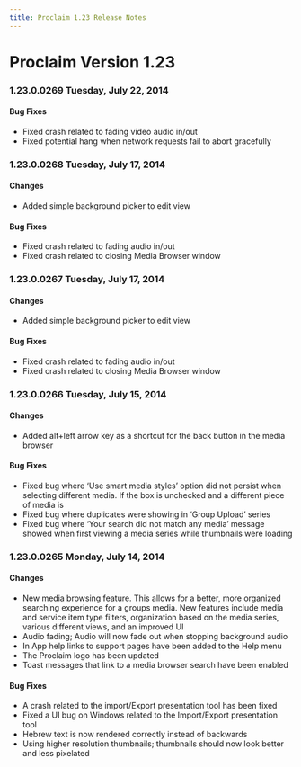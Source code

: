 ```yaml
---
title: Proclaim 1.23 Release Notes
---
```


# Proclaim Version 1.23

### 1.23.0.0269 Tuesday, July 22, 2014
#### Bug Fixes
* Fixed crash related to fading video audio in/out
* Fixed potential hang when network requests fail to abort gracefully

### 1.23.0.0268 Tuesday, July 17, 2014
#### Changes
* Added simple background picker to edit view

#### Bug Fixes
* Fixed crash related to fading audio in/out
* Fixed crash related to closing Media Browser window

### 1.23.0.0267 Tuesday, July 17, 2014
#### Changes
* Added simple background picker to edit view

#### Bug Fixes
* Fixed crash related to fading audio in/out
* Fixed crash related to closing Media Browser window

### 1.23.0.0266 Tuesday, July 15, 2014
#### Changes
* Added alt+left arrow key as a shortcut for the back button in the media browser

#### Bug Fixes
* Fixed bug where ‘Use smart media styles’ option did not persist when selecting different media. If the box is unchecked and a different piece of media is
* Fixed bug where duplicates were showing in ‘Group Upload’ series
* Fixed bug where ‘Your search did not match any media’ message showed when first viewing a media series while thumbnails were loading

### 1.23.0.0265 Monday, July 14, 2014
#### Changes
* New media browsing feature. This allows for a better, more organized searching experience for a groups media. New features include media and service item type filters, organization based on the media series, various different views, and an improved UI
* Audio fading; Audio will now fade out when stopping background audio
* In App help links to support pages have been added to the Help menu
* The Proclaim logo has been updated
* Toast messages that link to a media browser search have been enabled

#### Bug Fixes
* A crash related to the import/Export presentation tool has been fixed
* Fixed a UI bug on Windows related to the Import/Export presentation tool
* Hebrew text is now rendered correctly instead of backwards
* Using higher resolution thumbnails; thumbnails should now look better and less pixelated
